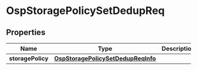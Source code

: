 # OspStoragePolicySetDedupReq

## Properties
Name | Type | Description | Notes
------------ | ------------- | ------------- | -------------
**storagePolicy** | [**OspStoragePolicySetDedupReqInfo**](OspStoragePolicySetDedupReqInfo.md) |  |  [optional]
